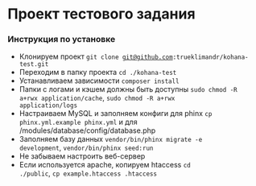 # Проект тестового задания

### Инструкция по установке

* Клонируем проект <code>git clone git@github.com:trueklimandr/kohana-test.git</code>
* Переходим в папку проекта <code>cd ./kohana-test</code>
* Устанавливаем зависимости <code>composer install</code>
* Папки с логами и кэшем должны быть доступны <code>sudo chmod -R a+rwx application/cache</code>, <code>sudo chmod -R a+rwx application/logs</code>
* Настраиваем MySQL и заполняем конфиги для phinx <code>cp phinx.yml.example phinx.yml</code> и для /modules/database/config/database.php
* Заполняем базу данных <code>vendor/bin/phinx migrate -e development</code>, <code>vendor/bin/phinx seed:run</code>
* Не забываем настроить веб-сервер
* Если используется apache, копируем htaccess <code>cd ./public</code>, <code>cp example.htaccess .htaccess</code>
